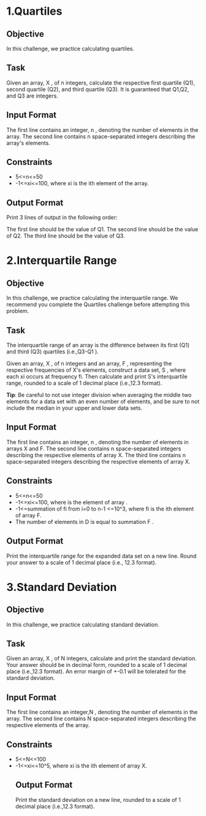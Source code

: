 # 1.Quartiles

<h2>Objective</h2>
In this challenge, we practice calculating quartiles.

<h2>Task</h2>
Given an array, X , of n integers, calculate the respective first quartile (Q1), second quartile (Q2), and third quartile (Q3). It is guaranteed that Q1,Q2, and Q3 are integers.

<h2>Input Format</h2>

The first line contains an integer, n , denoting the number of elements in the array.
The second line contains n space-separated integers describing the array's elements.

<h2>Constraints</h2>
<ul>
		<li>5<=n<=50</li>
		<li> -1<=xi<=100, where xi is the ith element of the array.</li>
</ul>

<h2>Output Format</h2>

Print 3 lines of output in the following order:

The first line should be the value of Q1.
The second line should be the value of Q2.
The third line should be the value of Q3.

# 2.Interquartile Range

<h2>Objective</h2>
In this challenge, we practice calculating the interquartile range. We recommend you complete the Quartiles challenge before attempting this problem.

<h2>Task</h2>
The interquartile range of an array is the difference between its first (Q1) and third (Q3) quartiles (i.e.,Q3-Q1 ).

Given an array, X , of n integers and an array, F , representing the respective frequencies of X's elements, construct a data set, S , where each xi occurs at frequency fi. Then calculate and print S's interquartile range, rounded to a scale of 1 decimal place (i.e.,12.3 format).

<strong>Tip</strong>: Be careful to not use integer division when averaging the middle two elements for a data set with an even number of elements, and be sure to not include the median in your upper and lower data sets.

<h2>Input Format</h2>

The first line contains an integer, n , denoting the number of elements in arrays X and F.
The second line contains n space-separated integers describing the respective elements of array X.
The third line contains n space-separated integers describing the respective elements of array X.

<h2>Constraints</h2>
<ul>
	<li> 5<=n<=50</li>
	<li> -1<=xi<=100, where  is the  element of array .</li>
	<li> -1<=summation of fi from i=0 to n-1 <=10^3, where fi is the ith element of array F.</li>
	<li>The number of elements in D is equal to summation F .</li>
</ul>

<h2>Output Format</h2>

Print the interquartile range for the expanded data set on a new line. Round your answer to a scale of 1 decimal place (i.e., 12.3 format).

# 3.Standard Deviation

<h2>Objective</h2>
In this challenge, we practice calculating standard deviation.

<h2>Task</h2>
Given an array, X , of N integers, calculate and print the standard deviation. Your answer should be in decimal form, rounded to a scale of 1 decimal place (i.e.,12.3  format). An error margin of +-0.1 will be tolerated for the standard deviation.

<h2>Input Format</h2>

The first line contains an integer,N , denoting the number of elements in the array.
The second line contains N space-separated integers describing the respective elements of the array.

<h2>Constraints</h2>
<ul>
	<li> 5<=N<=100</li>
	<li> -1<=xi<=10^5, where xi is the ith element of array X.

<h2>Output Format</h2>

Print the standard deviation on a new line, rounded to a scale of 1 decimal place (i.e.,12.3 format).
